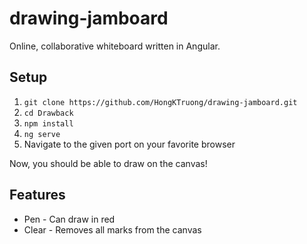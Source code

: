 # drawing-jamboard
Online, collaborative whiteboard written in Angular.

## Setup
1. `git clone https://github.com/HongKTruong/drawing-jamboard.git`
2. `cd Drawback`
3. `npm install`
4. `ng serve`
5. Navigate to the given port on your favorite browser

Now, you should be able to draw on the canvas!

## Features
- Pen - Can draw in red
- Clear - Removes all marks from the canvas
